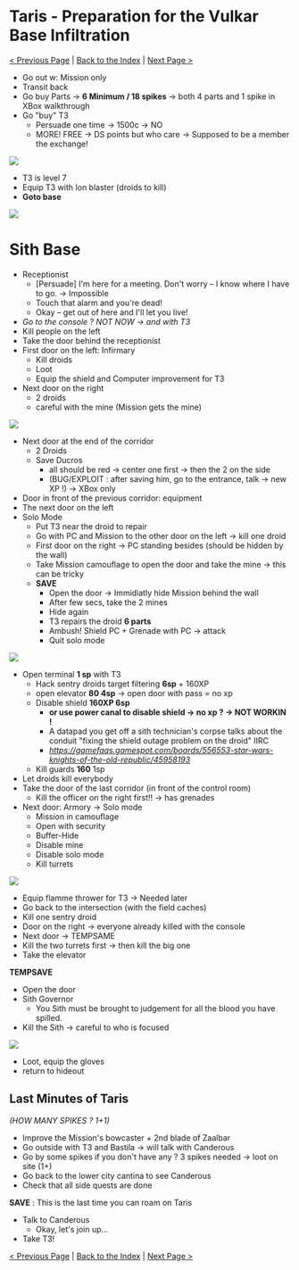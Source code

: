 # Taris - Preparation for the Vulkar Base Infiltration

[< Previous Page](./027_Taris.md) 
| [Back to the Index](./000_Index.md) 
| [Next Page >](./029_Taris.md)


- Go out w: Mission only
- Transit back
- Go buy Parts -> **6 Minimum / 18 spikes** -> both 4 parts and 1 spike in XBox walkthrough
- Go "buy" T3 
    - Persuade one time -> 1500c -> NO
    - MORE! FREE -> DS points but who care -> Supposed to be a member the exchange!

![](../resources/images/screenshots/tarisT3M4Joins.png)

- T3 is level 7
- Equip T3 with Ion blaster (droids to kill)
- **Goto base**

![](../resources/images/screenshots/tarisEntersTheSithBase.png)


# Sith Base

- Receptionist
    - [Persuade] I'm here for a meeting. Don't worry – I know where I have to go. -> Impossible
    - Touch that alarm and you're dead!
    - Okay – get out of here and I'll let you live!
- _Go to the console ? NOT NOW -> and with T3_
- Kill people on the left
- Take the door behind the receptionist
- First door on the left: Infirmary
    - Kill droids
    - Loot
    - Equip the shield and Computer improvement for T3
- Next door on the right 
    - 2 droids 
    - careful with the mine (Mission gets the mine)

![](../resources/images/screenshots/tarisSithBaseDroidKill.png)

- Next door at the end of the corridor
    - 2 Droids
    - Save Ducros
        - all should be red -> center one first -> then the 2 on the side
        - (BUG/EXPLOIT : after saving him, go to the entrance, talk -> new XP !) -> XBox only
- Door in front of the previous corridor: equipment
- The next door on the left
- Solo Mode
    - Put T3 near the droid to repair
    - Go with PC and Mission to the other door on the left -> kill one droid
    - First door on the right -> PC standing besides (should be hidden by the wall)
    - Take Mission camouflage to open the door and take the mine -> this can be tricky
    - **SAVE**
        - Open the door -> Immidiatly hide Mission behind the wall
        - After few secs, take the 2 mines
        - Hide again
        - T3 repairs the droid **6 parts**
        - Ambush! Shield PC + Grenade with PC -> attack
        - Quit solo mode
        
![](../resources/images/screenshots/tarisSithBaseAmbush.png)

- Open terminal **1 sp** with T3
	- Hack sentry droids target filtering **6sp** + 160XP
	- open elevator **80 4sp** -> open door with pass = no xp
	- Disable shield **160XP 6sp**
		- **or use power canal to disable shield -> no xp ? -> NOT WORKIN !**
		- A datapad you get off a sith technician's corpse talks about the conduit "fixing the shield outage problem on the droid" IIRC
		- _https://gamefaqs.gamespot.com/boards/556553-star-wars-knights-of-the-old-republic/45958193_
	- Kill guards **160** 1sp
- Let droids kill everybody
- Take the door of the last corridor (in front of the control room)
    - Kill the officer on the right first!! -> has grenades
- Next door: Armory -> Solo mode
    - Mission in camouflage
    - Open with security
    - Buffer-Hide
    - Disable mine
    - Disable solo mode
    - Kill turrets
    
![](../resources/images/screenshots/tarisSithBaseArmory.png)
    
- Equip flamme thrower for T3 -> Needed later
- Go back to the intersection (with the field caches)
- Kill one sentry droid
- Door on the right -> everyone already killed with the console
- Next door -> TEMPSAME
- Kill the two turrets first -> then kill the big one
- Take the elevator

**TEMPSAVE**

- Open the door
- Sith Governor
    - You Sith must be brought to judgement for all the blood you have spilled.
- Kill the Sith -> careful to who is focused


![](../resources/images/screenshots/tarisSithBaseGovernor.png)

- Loot, equip the gloves
- return to hideout


## Last Minutes of Taris
_(HOW MANY SPIKES ? 1+1)_ 

- Improve the Mission's bowcaster + 2nd blade of Zaalbar
- Go outside with T3 and Bastila -> will talk with Canderous
- Go by some spikes if you don't have any ? 3 spikes needed -> loot on site (1+)
- Go back to the lower city cantina to see Canderous
- Check that all side quests are done

**SAVE** : This is the last time you can roam on Taris

- Talk to Canderous
    - Okay, let's join up...
- Take T3!


[< Previous Page](./027_Taris.md)
| [Back to the Index](./000_Index.md)
| [Next Page >](./029_Taris.md)
